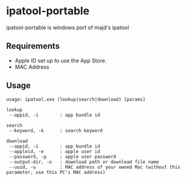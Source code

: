 # ipatool-portable
ipatool-portable is windows port of majd's ipatool

## Requirements
* Apple ID set up to use the App Store.
* MAC Address

## Usage

```
usage: ipatool.exe (lookup|search|download) [params]

lookup
 --appid, -i        : app bundle id

search
 --keyword, -k      : search keyword

download
 --appid, -i        : app bundle id
 --appleid, -e      : apple user id
 --password, -p     : apple user password
 --output-dir, -o   : download path or download file name
 --uuid, -u         : MAC address of your owned Mac (without this parameter, use this PC's MAC address)
```
